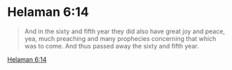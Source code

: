 # Helaman 6:14

> And in the sixty and fifth year they did also have great joy and peace, yea, much preaching and many prophecies concerning that which was to come. And thus passed away the sixty and fifth year.

[Helaman 6:14](https://www.churchofjesuschrist.org/study/scriptures/bofm/hel/6?lang=eng&id=p14#p14)



